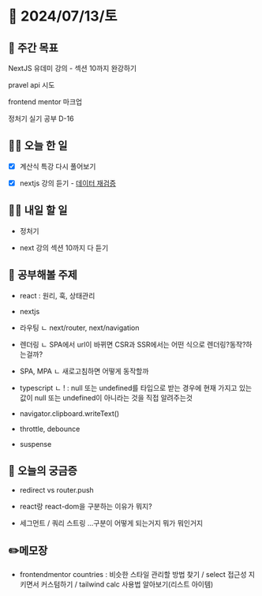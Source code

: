 # 📅 2024/07/13/토

## 🚀 주간 목표

NextJS 유데미 강의 - 섹션 10까지 완강하기

pravel api 시도

frontend mentor 마크업

정처기 실기 공부 D-16

## 💪🏻 오늘 한 일

- [x] 계산식 특강 다시 풀어보기

- [x] nextjs 강의 듣기 - [데이터 재검증](https://cottony-slope-8c1.notion.site/Day06_-4873a37c15194f7581d9d4c060bd85cb?pvs=4)

## 🫵🏻 내일 할 일

- 정처기

- next 강의 섹션 10까지 다 듣기

## 🔎 공부해볼 주제

- react : 원리, 훅, 상태관리

- nextjs

- 라우팅
  ㄴ next/router, next/navigation

- 렌더링
  ㄴ SPA에서 url이 바뀌면 CSR과 SSR에서는 어떤 식으로 렌더링?동작?하는걸까?

- SPA, MPA
  ㄴ 새로고침하면 어떻게 동작할까

- typescript
  ㄴ ! : null 또는 undefined를 타입으로 받는 경우에 현재 가지고 있는 값이 null 또는 undefined이 아니라는 것을 직접 알려주는것

- navigator.clipboard.writeText()

- throttle, debounce

- suspense

## 👀 오늘의 궁금증

- redirect vs router.push

- react랑 react-dom을 구분하는 이유가 뭐지?

- 세그먼트 / 쿼리 스트링 ...구분이 어떻게 되는거지 뭐가 뭐인거지

## ✏️메모장

- frontendmentor countries : 비슷한 스타일 관리할 방법 찾기 / select 접근성 지키면서 커스텀하기 / tailwind calc 사용법 알아보기(리스트 아이템)
